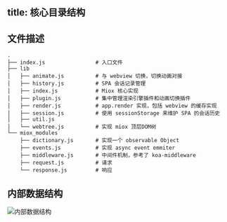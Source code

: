 title: 核心目录结构
---

## 文件描述

```shell
.
├── index.js                # 入口文件
├── lib
│   ├── animate.js          # 与 webview 切换，切换动画对接
│   ├── history.js          # SPA 会话记录管理
│   ├── index.js            # Miox 核心实现
│   ├── plugin.js           # 集中管理渲染引擎插件和动画切换插件
│   ├── render.js           # app.render 实现，包括 webview 的缓存实现
│   ├── session.js          # 使用 sessionStorage 来维护 SPA 的会话历史
│   ├── util.js
│   └── webtree.js          # 实现 miox 顶层DOM树
└── miox_modules
    ├── dictionary.js       # 实现一个 observable Object
    ├── events.js           # 实现 async event emmiter
    ├── middleware.js       # 中间件机制，参考了 koa-middleware
    ├── request.js          # 请求
    └── response.js         # 响应
```

## 内部数据结构

![内部数据结构](https://pic.51zhangdan.com/u51/storage/85/8c5f1e7c-92e9-2ec1-f499-2ffb7c5ac6d5.png)




